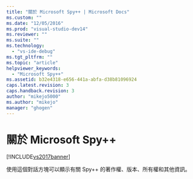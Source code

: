 ```yaml
---
title: "關於 Microsoft Spy++ | Microsoft Docs"
ms.custom: ""
ms.date: "12/05/2016"
ms.prod: "visual-studio-dev14"
ms.reviewer: ""
ms.suite: ""
ms.technology: 
  - "vs-ide-debug"
ms.tgt_pltfrm: ""
ms.topic: "article"
helpviewer_keywords: 
  - "Microsoft Spy++"
ms.assetid: b32e4318-e656-441a-abfa-d38b81096924
caps.latest.revision: 3
caps.handback.revision: 3
author: "mikejo5000"
ms.author: "mikejo"
manager: "ghogen"
---
```

# 關於 Microsoft Spy++
[!INCLUDE[vs2017banner](../code-quality/includes/vs2017banner.md)]

使用這個對話方塊可以顯示有關 Spy\+\+ 的著作權、版本、所有權和其他資訊。